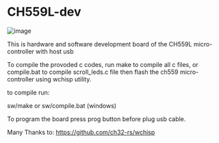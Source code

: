 # CH559L-dev


![image](https://github.com/user-attachments/assets/3165980c-8849-4de3-997c-a3d835e9674a)



This is hardware and software development board of the CH559L micro-controller with host usb

To compile the provoded c codes, run make to compile all c files, or compile.bat to compile scroll_leds.c file then flash the ch559 micro-controller using wchisp utility.

to compile run:

sw/make
or
sw/compile.bat (windows)

To program the board press prog button before plug usb cable.


Many Thanks to:
https://github.com/ch32-rs/wchisp
